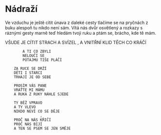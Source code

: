 # Nádraží

Ve vzduchu je ještě cítit
únava z daleké cesty
tlačíme se na pryčnách z buku
alespoň tu nikdo není sám.
Vítá nás dvůr osvětlený
a rozkazy s ráznými gesty
marně teď hledám tvoji ruku
a ptám se, brácho, kde tě mám.



VŠUDE JE CÍTIT
		STRACH A SVÍZEL ,
		A VNITŘNÍ KLID TĚCH CO KRÁČÍ

			A TI CO ZBYLI
			NELOUČÍ SE
			POTAJMU TIŠE PLÁČÍ

		ZA RUCE SE DRŽÍ
		DĚTI I STARCI
		TRHAJÍ JE OD SEBE

		PROSÍM VÁS PANE
		VRAŤTE MI MÁMU
		A RUKA Z RUKY NÁHLE SJEDE

		TY BĚŽ VPRAVO
		A TY VLEVO
		NIKDO NEVÍ CO SE DĚJE
					,
		PROČ NA NÁS KŘIČÍ
		PROČ NÁS BIJÍ
		A TEN SE PSEM SE JEN SMĚJE
